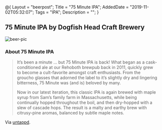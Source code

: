 @{
 Layout = "beerpost";
 Title = "75 Minute IPA";
 AddedDate = "2019-11-02T05:32:07";
 Tags = "IPA";
 Description = "";
 }
 

## 75 Minute IPA by Dogfish Head Craft Brewery

![beer-pic]

### About 75 Minute IPA

> It’s been a minute … but 75 Minute IPA is back! What began as a cask-conditioned ale at our Rehoboth brewpub back in 2011, quickly grew to become a cult-favorite amongst craft enthusiasts. From the groucho glasses that adorned the label to it’s slightly dry and lingering bitterness, 75 Minute was (and is) beloved by many.
>
> Now in our latest iteration, this classic IPA is again brewed with maple syrup from Sam’s family farm in Massachusetts, while being continually hopped throughout the boil, and then dry-hopped with a slew of cascade hops. The result is a malty and earthy brew with citrusy-pine aromas, balanced by subtle maple notes.

Via [untappd][untappd-url].

[untappd-url]: <https://untappd.com//b/dogfish-head-craft-brewery-75-minute-ipa/5391>
[beer-pic]: https://jasonpowley.com/assets/img/2019-11-02-75-minute-ipa.jpeg "75 Minute IPA by Dogfish Head Craft Brewery"
